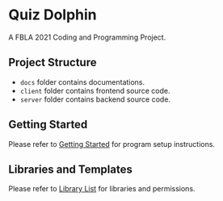 # Quiz Dolphin

A FBLA 2021 Coding and Programming Project.

## Project Structure

- `docs` folder contains documentations.
- `client` folder contains frontend source code.
- `server` folder contains backend source code.

## Getting Started

Please refer to [Getting Started](docs/admin/Getting-Started.md) for program setup instructions.

## Libraries and Templates

Please refer to [Library List](LIBRARY.md) for libraries and permissions.
